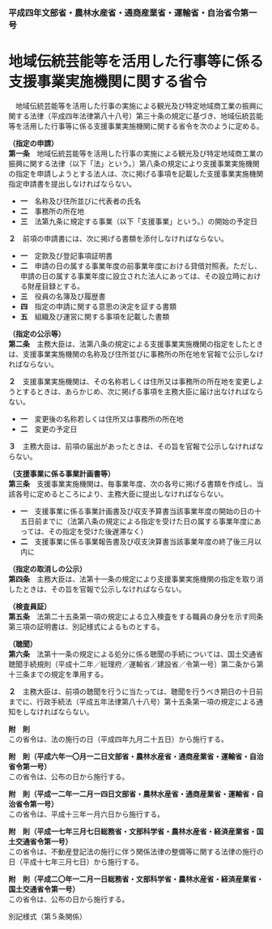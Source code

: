 ### 平成四年文部省・農林水産省・通商産業省・運輸省・自治省令第一号  
# 地域伝統芸能等を活用した行事等に係る支援事業実施機関に関する省令  
　地域伝統芸能等を活用した行事の実施による観光及び特定地域商工業の振興に関する法律（平成四年法律第八十八号）第三十条の規定に基づき、地域伝統芸能等を活用した行事等に係る支援事業実施機関に関する省令を次のように定める。  
  
**（指定の申請）**  
**第一条**　地域伝統芸能等を活用した行事の実施による観光及び特定地域商工業の振興に関する法律（以下「法」という。）第八条の規定により支援事業実施機関の指定を申請しようとする法人は、次に掲げる事項を記載した支援事業実施機関指定申請書を提出しなければならない。  
* **一**　名称及び住所並びに代表者の氏名  
* **二**　事務所の所在地  
* **三**　法第九条に規定する事業（以下「支援事業」という。）の開始の予定日  
  
**２**　前項の申請書には、次に掲げる書類を添付しなければならない。  
* **一**　定款及び登記事項証明書  
* **二**　申請の日の属する事業年度の前事業年度における貸借対照表。ただし、申請の日の属する事業年度に設立された法人にあっては、その設立時における財産目録とする。  
* **三**　役員の名簿及び履歴書  
* **四**　指定の申請に関する意思の決定を証する書類  
* **五**　組織及び運営に関する事項を記載した書類  
  
**（指定の公示等）**  
**第二条**　主務大臣は、法第八条の規定による支援事業実施機関の指定をしたときは、支援事業実施機関の名称及び住所並びに事務所の所在地を官報で公示しなければならない。  
  
**２**　支援事業実施機関は、その名称若しくは住所又は事務所の所在地を変更しようとするときは、あらかじめ、次に掲げる事項を主務大臣に届け出なければならない。  
* **一**　変更後の名称若しくは住所又は事務所の所在地  
* **二**　変更の予定日  
  
**３**　主務大臣は、前項の届出があったときは、その旨を官報で公示しなければならない。  
  
**（支援事業に係る事業計画書等）**  
**第三条**　支援事業実施機関は、毎事業年度、次の各号に掲げる書類を作成し、当該各号に定めるところにより、主務大臣に提出しなければならない。  
* **一**　支援事業に係る事業計画書及び収支予算書当該事業年度の開始の日の十五日前までに（法第八条の規定による指定を受けた日の属する事業年度にあっては、その指定を受けた後遅滞なく）  
* **二**　支援事業に係る事業報告書及び収支決算書当該事業年度の終了後三月以内に  
  
**（指定の取消しの公示）**  
**第四条**　主務大臣は、法第十一条の規定により支援事業実施機関の指定を取り消したときは、その旨を官報で公示しなければならない。  
  
**（検査員証）**  
**第五条**　法第二十五条第一項の規定による立入検査をする職員の身分を示す同条第三項の証明書は、別記様式によるものとする。  
  
**（聴聞）**  
**第六条**　法第十一条の規定による処分に係る聴聞の手続については、国土交通省聴聞手続規則（平成十二年／総理府／運輸省／建設省／令第一号）第二条から第十三条までの規定を準用する。  
  
**２**　主務大臣は、前項の聴聞を行うに当たっては、聴聞を行うべき期日の十日前までに、行政手続法（平成五年法律第八十八号）第十五条第一項の規定による通知をしなければならない。  
  
**附　則**  
この省令は、法の施行の日（平成四年九月二十五日）から施行する。  
  
**附　則（平成六年一〇月一二日文部省・農林水産省・通商産業省・運輸省・自治省令第一号）**  
この省令は、公布の日から施行する。  
  
**附　則（平成一二年一二月一四日文部省・農林水産省・通商産業省・運輸省・自治省令第一号）**  
この省令は、平成十三年一月六日から施行する。  
  
**附　則（平成一七年三月七日総務省・文部科学省・農林水産省・経済産業省・国土交通省令第一号）**  
この省令は、不動産登記法の施行に伴う関係法律の整備等に関する法律の施行の日（平成十七年三月七日）から施行する。  
  
**附　則（平成二〇年一二月一日総務省・文部科学省・農林水産省・経済産業省・国土交通省令第一号）**  
この省令は、公布の日から施行する。  
  
別記様式（第５条関係）
          
        